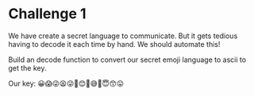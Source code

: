 # Challenge 1

We have create a secret language to communicate. But it gets tedious having to
decode it each time by hand. We should automate this!

Build an decode function to convert our secret emoji language to ascii to get
the key.

Our key: 😀😱😜😫😜🤕😊🤑😅🤬😇😙😛

